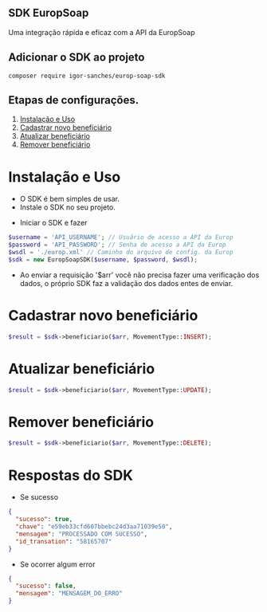 ## SDK EuropSoap

Uma integração rápida e eficaz com a API da EuropSoap

## Adicionar o SDK ao projeto
```
composer require igor-sanches/europ-soap-sdk
```

## Etapas de configurações.

1. [Instalação e Uso](#instalação-e-uso)
2. [Cadastrar novo beneficiário](#cadastrar-novo-beneficiário)
2. [Atualizar beneficiário](#atualizar-beneficiário)
2. [Remover beneficiário](#remover-beneficiário)

# Instalação e Uso
- O SDK é bem simples de usar.
- Instale o SDK no seu projeto.

* Iniciar o SDK e fazer
```php
$username = 'API_USERNAME'; // Usuário de acesso a API da Europ
$password = 'API_PASSWORD'; // Senha de acesso a API da Europ
$wsdl = './europ.xml' // Caminho do arquivo de config. da Europ
$sdk = new EuropSoapSDK($username, $password, $wsdl);
```

* Ao enviar a requisição '$arr' você não precisa fazer uma verificação dos dados, o próprio SDK faz a validação dos dados entes de enviar.

# Cadastrar novo beneficiário
```php
$result = $sdk->beneficiario($arr, MovementType::INSERT);
```

# Atualizar beneficiário
```php
$result = $sdk->beneficiario($arr, MovementType::UPDATE);
```

# Remover beneficiário
```php
$result = $sdk->beneficiario($arr, MovementType::DELETE);
```

# Respostas do SDK
- Se sucesso
```json
{
  "sucesso": true,
  "chave": "e59eb33cfd607bbebc24d3aa71039e50",
  "mensagem": "PROCESSADO COM SUCESSO",
  "id_transation": "58165707"
}
```
- Se ocorrer algum error
```json
{
  "sucesso": false, 
  "mensagem": "MENSAGEM_DO_ERRO" 
}
```